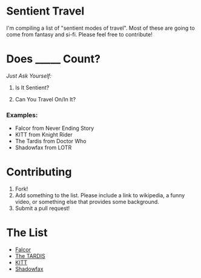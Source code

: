 Sentient Travel
===============

I'm compiling a list of "sentient modes of travel". Most of these are going to come from fantasy and si-fi. Please feel free to contribute!

Does _____ Count?
=================

*Just Ask Yourself:*

1. Is It Sentient?

2. Can You Travel On/In It?

### Examples:

* Falcor from Never Ending Story
* KITT from Knight Rider
* The Tardis from Doctor Who
* Shadowfax from LOTR

Contributing
============

1. Fork!
2. Add something to the list. Please include a link to wikipedia, a funny video, or something else that provides some background.
3. Submit a pull request!

# The List

* [Falcor](https://www.youtube.com/watch?v=ZWnW-OuggoE)
* [The TARDIS](http://tardis.wikia.com/wiki/TARDIS)
* [KITT](https://en.wikipedia.org/wiki/KITT)
* [Shadowfax](https://www.youtube.com/watch?v=-_WrJyp-WYI)
